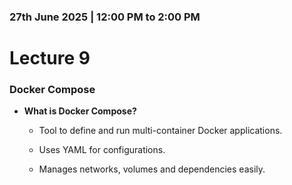 ### 27th June 2025 | 12:00 PM to 2:00 PM

# Lecture 9

### Docker Compose


- **What is Docker Compose?**

    * Tool to define and run multi-container Docker applications.

    * Uses YAML for configurations.
    
    * Manages networks, volumes and dependencies easily.

